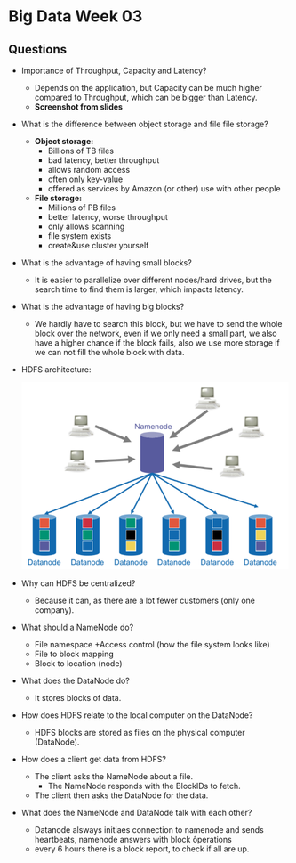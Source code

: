 # Big Data Week 03

## Questions
- Importance of Throughput, Capacity and Latency?
	- Depends on the application, but Capacity can be much higher compared to Throughput, which can be bigger than Latency.
	- **Screenshot from slides**
- What is the difference between object storage and file file storage?
	- **Object storage:**
		- Billions of TB files
		- bad latency, better throughput
		- allows random access
		- often only key-value
		- offered as services by Amazon (or other) use with other people
	- **File storage:**
		- Millions of PB files
		- better latency, worse throughput
		- only allows scanning
		- file system exists
		- create&use cluster yourself
- What is the advantage of having small blocks?
	- It is easier to parallelize over different nodes/hard drives, but the search time to find them is larger, which impacts latency.
- What is the advantage of having big blocks?
	- We hardly have to search this block, but we have to send the whole block over the network, even if we only need a small part, we also have a higher chance if the block fails,
	also we use more storage if we can not fill the whole block with data.
- HDFS architecture:
	
	![HDFS architecture](../images/03_architecture.png)
- Why can HDFS be centralized?
	- Because it can, as there are a lot fewer customers (only one company).
- What should a NameNode do?
	- File namespace +Access control (how the file system looks like)
	- File to block mapping
	- Block to location (node)
- What does the DataNode do?
	- It stores blocks of data.
- How does HDFS relate to the local computer on the DataNode?
	- HDFS blocks are stored as files on the physical computer (DataNode).
- How does a client get data from HDFS?
	- The client asks the NameNode about a file.
		- The NameNode responds with the BlockIDs to fetch.
	- The client then asks the DataNode for the data.
- What does the NameNode and DataNode talk with each other?
	- Datanode alsways initiaes connection to namenode and sends heartbeats, namenode answers with block ôperations
	- every 6 hours there is a block report, to check if all are up.